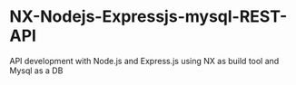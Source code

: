 # NX-Nodejs-Expressjs-mysql-REST-API
API development with Node.js and Express.js using NX as build tool and Mysql as a DB
